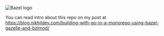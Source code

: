 ![Bazel logo](https://github.com/user-attachments/assets/13cd50ca-b95e-4fde-b1b5-f94a22618488)

You can read intro about this repo on my post at https://blog.nikhildev.com/building-with-go-in-a-monorepo-using-bazel-gazelle-and-bzlmod/